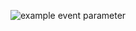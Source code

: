 ![example event parameter](https://github.com/Evgenia789/yamdb_final/actions/workflows/yamdb_workflow.yml/badge.svg?event=push)
